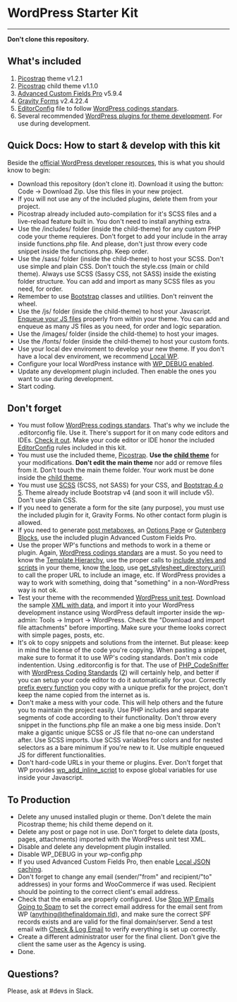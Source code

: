 # WordPress Starter Kit
---

**Don't clone this repository.**

## What's included
1. [Picostrap](https://picostrap.com/) theme v1.2.1
2. [Picostrap](https://picostrap.com/) child theme v1.1.0
3. [Advanced Custom Fields Pro](https://www.advancedcustomfields.com/pro/) v5.9.4
4. [Gravity Forms](https://www.gravityforms.com/) v2.4.22.4
5. [EditorConfig](https://editorconfig.org/) file to follow [WordPress codings standars](https://make.wordpress.org/core/handbook/best-practices/coding-standards/).
6. Several recommended [WordPress plugins for theme development](https://developer.wordpress.org/themes/getting-started/setting-up-a-development-environment/). For use during development.

## Quick Docs: How to start & develop with this kit

Beside the [official WordPress developer resources](https://developer.wordpress.org/), this is what you should know to begin:

* Download this repository (don't clone it). Download it using the button: Code -> Download Zip. Use this files in your new project.
* If you will not use any of the included plugins, delete them from your project.
* Picostrap already included auto-compilation for it's SCSS files and a live-reload feature built in. You don't need to install anything extra.
* Use the /includes/ folder (inside the child-theme) for any custom PHP code your theme requieres. Don't forget to add your include in the array inside functions.php file. And please, don't just throw every code snippet inside the functions.php. Keep order.
* Use the /sass/ folder (inside the child-theme) to host your SCSS. Don't use simple and plain CSS. Don't touch the style.css (main or child theme). Always use SCSS (Sassy CSS, not SASS) inside the existing folder structure. You can add and import as many SCSS files as you need, for order.
* Remember to use [Bootstrap](https://getbootstrap.com/) classes and utilities. Don't reinvent the wheel.
* Use the /js/ folder (inside the child-theme) to host your Javascript. [Enqueue your JS files](https://developer.wordpress.org/themes/basics/including-css-javascript/) properly from within your theme. You can add and enqueue as many JS files as you need, for order and logic separation.
* Use the /images/ folder (inside the child-theme) to host your images.
* Use the /fonts/ folder (inside the child-theme) to host your custom fonts.
* Use your local dev enviroment to develop your new theme. If you don't have a local dev enviroment, we recommend [Local WP](https://localwp.com/).
* Configure your local WordPress instance with [WP_DEBUG enabled](https://developer.wordpress.org/themes/getting-started/setting-up-a-development-environment/#wp_debug).
* Update any development plugin included. Then enable the ones you want to use during development.
* Start coding.

## Don't forget
* You must follow [WordPress codings standars](https://make.wordpress.org/core/handbook/best-practices/coding-standards/). That's why we include the .editorconfig file. Use it. There's support for it on many code editors and IDEs. [Check it out](https://editorconfig.org/). Make your code editor or IDE honor the included [EditorConfig](https://editorconfig.org/) rules included in this kit.
* You must use the included theme, [Picostrap](https://picostrap.com/). **Use the [child theme](https://developer.wordpress.org/themes/advanced-topics/child-themes/)** for your modifications. **Don't edit the main theme** nor add or remove files from it. Don't touch the main theme folder. Your work must be done inside the [child theme](https://developer.wordpress.org/themes/advanced-topics/child-themes/).
* You must use [SCSS](https://sass-lang.com/) (SCSS, not SASS) for your CSS, and [Bootstrap 4 o 5](https://getbootstrap.com/). Theme already include Bootstrap v4 (and soon it will include v5). Don't use plain CSS.
* If you need to generate a form for the site (any purpose), you must use the included plugin for it, Gravity Forms. No other contact form plugin is allowed.
* If you need to generate [post metaboxes](https://www.advancedcustomfields.com/resources/adding-fields-posts/), an [Options Page](https://www.advancedcustomfields.com/resources/options-page/) or [Gutenberg Blocks](https://www.advancedcustomfields.com/resources/blocks/), use the included plugin Advanced Custom Fields Pro.
* Use the proper WP's functions and methods to work in a theme or plugin. Again, [WordPress codings standars](https://make.wordpress.org/core/handbook/best-practices/coding-standards/) are a must. So you need to know the [Template Hierarchy](https://developer.wordpress.org/themes/basics/template-hierarchy/), use the proper calls to [include styles and scripts](https://developer.wordpress.org/themes/basics/including-css-javascript/) in your theme, know [the loop](https://developer.wordpress.org/themes/basics/the-loop/), use [get_stylesheet_directory_uri()](https://developer.wordpress.org/reference/functions/get_stylesheet_directory_uri/) to call the proper URL to include an image, etc. If WordPress provides a way to work with something, doing that "something" in a non-WordPress way is not ok.
* Test your theme with the recommended [WordPress unit test](https://codex.wordpress.org/Theme_Unit_Test). Download the sample [XML with data](https://raw.githubusercontent.com/WPTT/theme-unit-test/master/themeunittestdata.wordpress.xml), and import it into your WordPress development instance using WordPress default importer inside the wp-admin: Tools -> Import -> WordPress. Check the "Download and import file attachments" before importing. Make sure your theme looks correct with simple pages, posts, etc.
* It's ok to copy snippets and solutions from the internet. But please: keep in mind the license of the code you're copying. When pasting a snippet, make sure to format it to use WP's coding standards. Don't mix code indentention. Using .editorconfig is for that. The use of [PHP_CodeSniffer](https://github.com/squizlabs/PHP_CodeSniffer) with [WordPress Coding Standards](https://github.com/WordPress/WordPress-Coding-Standards) ([2](https://gist.github.com/nunomorgadinho/b2d8e5b8f5fec5b0ed946b24fa288a91)) will certainly help, and better if you can setup your code editor to do it automatically for your. Correctly [prefix every function](https://developer.wordpress.org/plugins/plugin-basics/best-practices/#prefix-everything) you copy with a unique prefix for the project, don't keep the name copied from the internet as is.
* Don't make a mess with your code. This will help others and the future you to maintain the project easily. Use PHP includes and separate segments of code according to their functionality. Don't throw every snippet in the functions.php file an make a one big mess inside. Don't make a gigantic unique SCSS or JS file that no-one can understand after. Use SCSS imports. Use SCSS variables for colors and for nested selectors as a bare minimum if you're new to it. Use multiple enqueued JS for different functionalities.
* Don't hard-code URLs in your theme or plugins. Ever. Don't forget that WP provides [wp_add_inline_script](https://developer.wordpress.org/reference/functions/wp_add_inline_script/) to expose global variables for use inside your Javascript.

## To Production
* Delete any unused installed plugin or theme. Don't delete the main Picostrap theme; his child theme depend on it.
* Delete any post or page not in use. Don't forget to delete data (posts, pages, attachments) imported with the WordPress unit test XML.
* Disable and delete any development plugin installed.
* Disable WP_DEBUG in your wp-config.php
* If you used Advanced Custom Fields Pro, then enable [Local JSON caching](https://www.advancedcustomfields.com/resources/local-json/).
* Don't forget to change any email (sender/"from" and recipient/"to" addresses) in your forms and WooCommerce if was used. Recipient should be pointing to the correct client's email address.
* Check that the emails are properly configured. Use [Stop WP Emails Going to Spam](https://wordpress.org/plugins/stop-wp-emails-going-to-spam/) to set the correct email address for the email sent from WP (anything@thefinaldomain.tld), and make sure the correct SPF records exists and are valid for the final domain/server. Send a test email with [Check & Log Email](https://wordpress.org/plugins/check-email/) to verify everything is set up correctly.
* Create a different administrator user for the final client. Don't give the client the same user as the Agency is using.
* Done.

## Questions?
Please, ask at #devs in Slack.
